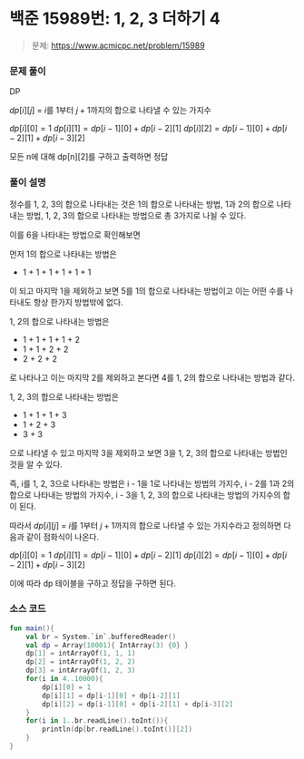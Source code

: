 # 백준 15989번: 1, 2, 3 더하기 4

> 문제: https://www.acmicpc.net/problem/15989

### 문제 풀이

DP

$dp[i][j]$ = $i$를 1부터 $j+1$까지의 합으로 나타낼 수 있는 가지수

$dp[i][0] = 1$
$dp[i][1] = dp[i-1][0] + dp[i-2][1]$
$dp[i][2] = dp[i-1][0] + dp[i-2][1] + dp[i-3][2]$

모든 n에 대해 dp[n][2]를 구하고 출력하면 정답

### 풀이 설명

정수를 1, 2, 3의 합으로 나타내는 것은 1의 합으로 나타내는 방법, 1과 2의 합으로 나타내는 방법, 1, 2, 3의 합으로 나타내는 방법으로 총 3가지로 나뉠 수 있다.

이를 6을 나타내는 방법으로 확인해보면

먼저 1의 합으로 나타내는 방법은

- 1 + 1 + 1 + 1 + 1 + 1

이 되고 마지막 1을 제외하고 보면 5를 1의 합으로 나타내는 방법이고 이는 어떤 수를 나타내도 항상 한가지 방법밖에 없다.

1, 2의 합으로 나타내는 방법은

- 1 + 1 + 1 + 1 + 2
- 1 + 1 + 2 + 2
- 2 + 2 + 2

로 나타나고 이는 마지막 2를 제외하고 본다면 4를 1, 2의 합으로 나타내는 방법과 같다.

1, 2, 3의 합으로 나타내는 방법은

- 1 + 1 + 1 + 3
- 1 + 2 + 3
- 3 + 3

으로 나타낼 수 있고 마지막 3을 제외하고 보면 3을 1, 2, 3의 합으로 나타내는 방법인 것을 알 수 있다.

즉, i를 1, 2, 3으로 나타내는 방법은 i - 1을 1로 나타내는 방법의 가지수, i - 2를 1과 2의 합으로 나타내는 방법의 가지수, i - 3을 1, 2, 3의 합으로 나타내는 방법의 가지수의 합이 된다.

따라서 $dp[i][j]$ = $i$를 1부터 $j+1$까지의 합으로 나타낼 수 있는 가지수라고 정의하면 다음과 같이 점화식이 나온다.

$dp[i][0] = 1$
$dp[i][1] = dp[i-1][0] + dp[i-2][1]$
$dp[i][2] = dp[i-1][0] + dp[i-2][1] + dp[i-3][2]$

이에 따라 dp 테이블을 구하고 정답을 구하면 된다.

### 소스 코드
```kotlin
fun main(){
    val br = System.`in`.bufferedReader()
    val dp = Array(10001){ IntArray(3) {0} }
    dp[1] = intArrayOf(1, 1, 1)
    dp[2] = intArrayOf(1, 2, 2)
    dp[3] = intArrayOf(1, 2, 3)
    for(i in 4..10000){
        dp[i][0] = 1
        dp[i][1] = dp[i-1][0] + dp[i-2][1]
        dp[i][2] = dp[i-1][0] + dp[i-2][1] + dp[i-3][2]
    }
    for(i in 1..br.readLine().toInt()){
        println(dp[br.readLine().toInt()][2])
    }
}
```